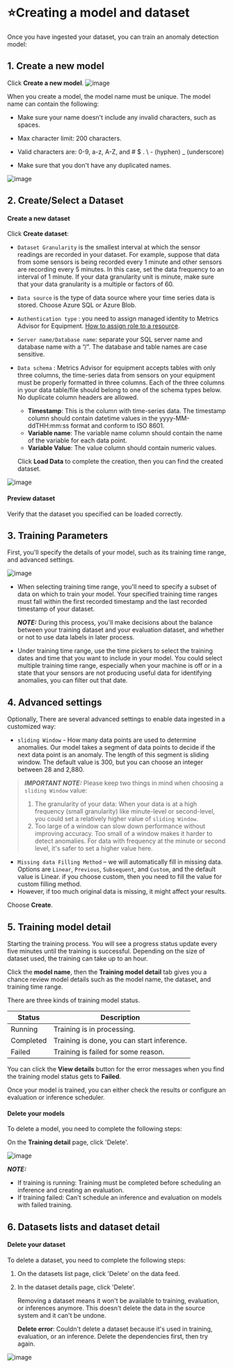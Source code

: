 # ⭐Creating a model and dataset

Once you have ingested your dataset, you can train an anomaly detection model:

## 1. Create a new model

Click **Create a new model**.
![image](https://user-images.githubusercontent.com/36343326/175043087-24453360-a2a6-41db-85c9-cee02a0d1e5c.png)

When you create a model, the model name must be unique. The model name can contain the following:

- Make sure your name doesn't include any invalid characters, such as spaces.

- Max character limit: 200 characters.

- Valid characters are: 0-9, a-z, A-Z, and # $ . \ - (hyphen) _ (underscore)

- Make sure that you don't have any duplicated names.

![image](https://user-images.githubusercontent.com/36343326/175043374-999d68a9-f23b-46ed-87b5-90dd5bf08e8e.png)

## 2. Create/Select a Dataset

#### Create a new dataset

Click **Create dataset**:

- `Dataset Granularity` is the smallest interval at which the sensor readings are recorded in your dataset. For example, suppose that data from some sensors is being recorded every 1 minute and other sensors are recording every 5 minutes. In this case, set the data frequency to an interval of 1 minute. If your data granularity unit is minute, make sure that your data granularity is a multiple or factors of 60. 

- `Data source` is the type of data source where your time series data is stored. Choose Azure SQL or Azure Blob.

- `Authentication type`  : you need to assign managed identity to Metrics Advisor for Equipment. [How to assign role to a resource](https://github.com/MS-AI-Platform/MetricsAdvisorMultivariate/blob/main/managed_identity.md).

- `Server name/Database name`: separate your SQL server name and database name with a “/”. The database and table names are case sensitive. 

- `Data schema` : Metrics Advisor for equipment accepts tables with only three columns, the time-series data from sensors on your equipment must be properly formatted in three columns. Each of the three columns in your data table/file should belong to one of the schema types below. No duplicate column headers are allowed. 

  - **Timestamp**: This is the column with time-series data. The timestamp column should contain datetime values in the yyyy-MM-ddTHH:mm:ss format and conform to ISO 8601.
  - **Variable name**: The variable name column should contain the name of the variable for each data point.
  - **Variable Value**: The value column should contain numeric values.

  Click **Load Data** to complete the creation, then you can find the created dataset.

![image](https://user-images.githubusercontent.com/36343326/175043003-899fdd93-d535-4804-b341-e49410653217.png)

#### Preview dataset

Verify that the dataset you specified can be loaded correctly. 







## 3. Training Parameters

First, you'll specify the details of your model, such as its training time range, and advanced settings.

![image](https://user-images.githubusercontent.com/36343326/175045723-4cb8bc63-bf87-4748-ae04-f790e0f805d6.png)

- When selecting training time range, you'll need to specify a subset of data on which to train your model. Your specified training time ranges must fall within the first recorded timestamp and the last recorded timestamp of your dataset.

  **_NOTE:_**  During this process, you'll make decisions about the balance between your training dataset and your evaluation dataset, and whether or not to use data labels in later process.

- Under training time range, use the time pickers to select the training dates and time that you want to include in your model. You could select multiple training time range, especially when your machine is off or in a state that your sensors are not producing useful data for identifying anomalies, you can filter out that date. 

## 4. Advanced settings

Optionally, There are several advanced settings to enable data ingested in a customized way:

- `sliding Window` - How many data points are used to determine anomalies. Our model takes a segment of data points to decide if the next data point is an anomaly. The length of this segment is sliding window. The default value is 300, but you can choose an integer between 28 and 2,880. 

> **_IMPORTANT NOTE:_**  Please keep two things in mind when choosing a `sliding Window` value:
>
> 1. The granularity of your data: When your data is at a high frequency (small granularity) like minute-level or second-level, you could set a relatively higher value of `sliding Window`.
> 2. Too large of a window can slow down performance without improving accuracy. Too small of a window makes it harder to detect anomalies. For data with frequency at the minute or second level, it's safer to set a higher value here. 

- `Missing data Filling Method` – we will automatically fill in missing data. Options are `Linear`, `Previous`, `Subsequent`, and `Custom`, and the default value is Linear. if you choose custom, then you need to fill the value for custom filling method.
- However, if too much original data is missing, it might affect your results.

Choose **Create**.

## 5. Training model detail

Starting the training process. You will see a progress status update every five minutes until the training is successful. Depending on the size of dataset used, the training can take up to an hour.

Click the **model name**, then the **Training model detail** tab gives you a chance review model details such as the model name, the dataset, and training time range.

There are three kinds of training model status.

| Status    | Description                                |
| --------- | ------------------------------------------ |
| Running   | Training is in processing.                 |
| Completed | Training is done, you can start inference. |
| Failed    | Training is failed for some reason.        |

You can click the **View details** button for the error messages when you find the training model status gets to **Failed**.

Once your model is trained, you can either check the results or configure an evaluation or inference scheduler.



#### Delete your models

To delete a model, you need to complete the following steps:

On the **Training detail** page, click 'Delete'.

![image](https://user-images.githubusercontent.com/36343326/176643591-6121a31f-7229-43c1-9eff-28ac189cec73.png)

**_NOTE:_**

- If training is running: Training must be completed before scheduling an inference and creating an evaluation.
- If training failed: Can't schedule an inference and evaluation on models with failed training. 



## 6. Datasets lists and dataset detail

#### Delete your dataset

To delete a dataset, you need to complete the following steps:

1. On the datasets list page, click 'Delete' on the data feed.

2. In the dataset details page, click 'Delete'.

   Removing a dataset means it won't be available to training, evaluation, or inferences anymore. This doesn't delete the data in the source system and it can't be undone.

   **Delete error**: Couldn't delete a dataset because it's used in training, evaluation, or an inference. Delete the dependencies first, then try again.

   

![image](https://user-images.githubusercontent.com/36343326/176643089-c06e12b8-0045-4ccd-b598-1b44ba1122ee.png)

